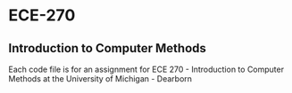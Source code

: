 # ECE-270
## Introduction to Computer Methods
Each code file is for an assignment for ECE 270 - Introduction to Computer Methods at the University of Michigan - Dearborn
